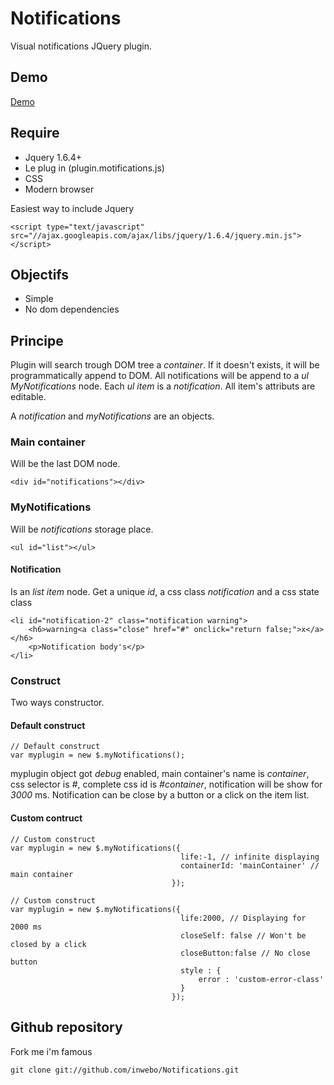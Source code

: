 # Notifications

Visual notifications JQuery plugin.

## Demo

[Demo](http://www.inwebo.net/demo/plugin.mynotifications)

## Require

* Jquery 1.6.4+
* Le plug in (plugin.motifications.js)
* CSS
* Modern browser


Easiest way to include Jquery

    <script type="text/javascript" src="//ajax.googleapis.com/ajax/libs/jquery/1.6.4/jquery.min.js"></script>

## Objectifs

* Simple
* No dom dependencies

## Principe

Plugin will search trough DOM tree a *container*. If it doesn't exists, it will be programmatically append to DOM.
All notifications will be append to a *ul* *MyNotifications* node. Each *ul* *item* is a *notification*. All item's attributs are editable.

A *notification* and *myNotifications* are an objects.

### Main container

Will be the last DOM node.

    <div id="notifications"></div>

### MyNotifications

Will be *notifications* storage place.

    <ul id="list"></ul>

#### Notification

Is an *list item* node. Get a unique *id*, a css class *notification* and a css state class

    <li id="notification-2" class="notification warning">
        <h6>warning<a class="close" href="#" onclick="return false;">x</a></h6>
        <p>Notification body's</p>
    </li>

### Construct

Two ways constructor.

#### Default construct

    // Default construct
    var myplugin = new $.myNotifications();

myplugin object got *debug* enabled, main container's name is *container*, css selector
is *#*, complete css id is *#container*, notification will be show for *3000* ms.
Notification can be close by a button or a click on the item list.

#### Custom contruct

    // Custom construct
    var myplugin = new $.myNotifications({
                                          life:-1, // infinite displaying
                                          containerId: 'mainContainer' // main container
                                        });

    // Custom construct
    var myplugin = new $.myNotifications({
                                          life:2000, // Displaying for 2000 ms
                                          closeSelf: false // Won't be closed by a click
                                          closeButton:false // No close button
                                          style : {
                                              error : 'custom-error-class'
                                          }                                          
                                        });

## Github repository

Fork me i'm famous

    git clone git://github.com/inwebo/Notifications.git